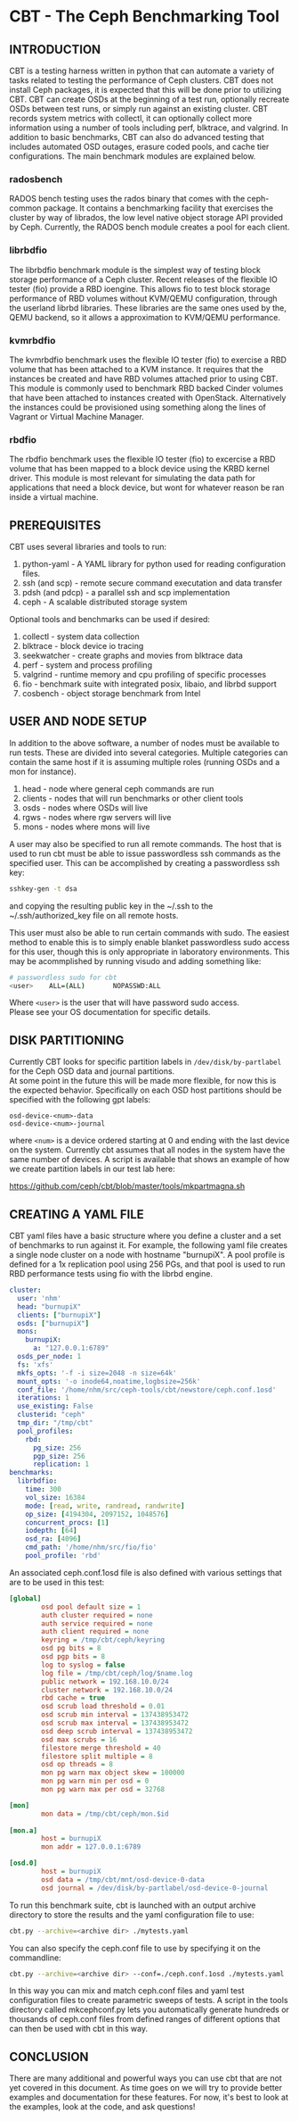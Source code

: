 # CBT - The Ceph Benchmarking Tool

## INTRODUCTION

CBT is a testing harness written in python that can automate a variety of tasks
related to testing the performance of Ceph clusters. CBT does not install Ceph
packages, it is expected that this will be done prior to utilizing CBT. CBT can
create OSDs at the beginning of a test run, optionally recreate OSDs between
test runs, or simply run against an existing cluster. CBT records system
metrics with collectl, it can optionally collect more information using a
number of tools including perf, blktrace, and valgrind. In addition to basic
benchmarks, CBT can also do advanced testing that includes automated OSD
outages, erasure coded pools, and cache tier configurations. The main benchmark
modules are explained below.

### radosbench

RADOS bench testing uses the rados binary that comes with the ceph-common
package. It contains a benchmarking facility that exercises the cluster by way
of librados, the low level native object storage API provided by Ceph.
Currently, the RADOS bench module creates a pool for each client.

### librbdfio

The librbdfio benchmark module is the simplest way of testing block storage
performance of a Ceph cluster. Recent releases of the flexible IO tester (fio)
provide a RBD ioengine. This allows fio to test block storage performance of
RBD volumes without KVM/QEMU configuration, through the userland librbd
libraries. These libraries are the same ones used by the, QEMU backend, so it
allows a approximation to KVM/QEMU performance.

### kvmrbdfio

The kvmrbdfio benchmark uses the flexible IO tester (fio) to exercise a RBD
volume that has been attached to a KVM instance. It requires that the instances
be created and have RBD volumes attached prior to using CBT. This module is
commonly used to benchmark RBD backed Cinder volumes that have been attached
to instances created with OpenStack. Alternatively the instances could be
provisioned using something along the lines of Vagrant or Virtual Machine
Manager.

### rbdfio

The rbdfio benchmark uses the flexible IO tester (fio) to excercise a RBD
volume that has been mapped to a block device using the KRBD kernel driver.
This module is most relevant for simulating the data path for applications
that need a block device, but wont for whatever reason be ran inside a virtual
machine.

## PREREQUISITES

CBT uses several libraries and tools to run:

 1. python-yaml - A YAML library for python used for reading 
    configuration files.
 2. ssh (and scp) - remote secure command executation and data 
    transfer
 3. pdsh (and pdcp) - a parallel ssh and scp implementation
 4. ceph - A scalable distributed storage system

Optional tools and benchmarks can be used if desired:

 1. collectl - system data collection
 2. blktrace - block device io tracing
 3. seekwatcher - create graphs and movies from blktrace data
 4. perf - system and process profiling
 5. valgrind - runtime memory and cpu profiling of specific processes
 6. fio - benchmark suite with integrated posix, libaio, and librbd 
    support
 7. cosbench - object storage benchmark from Intel

## USER AND NODE SETUP

In addition to the above software, a number of nodes must be available to run
tests.  These are divided into several categories.  Multiple categories can
contain the same host if it is assuming multiple roles (running OSDs and a mon
for instance).

 1. head - node where general ceph commands are run
 2. clients - nodes that will run benchmarks or other client tools
 3. osds - nodes where OSDs will live
 4. rgws - nodes where rgw servers will live
 5. mons - nodes where mons will live

A user may also be specified to run all remote commands.  The host that is used
to run cbt must be able to issue passwordless ssh commands as the specified
user.  This can be accomplished by creating a passwordless ssh key:

```bash
sshkey-gen -t dsa
```

and copying the resulting public key in the ~/.ssh to the ~/.ssh/authorized_key
file on all remote hosts.

This user must also be able to run certain commands with sudo.  The easiest
method to enable this is to simply enable blanket passwordless sudo access for
this user, though this is only appropriate in laboratory environments.  This
may be acommplished by running visudo and adding something like:

```bash
# passwordless sudo for cbt
<user>    ALL=(ALL)       NOPASSWD:ALL
```

Where `<user>` is the user that will have password sudo access.  
Please see your OS documentation for specific details.

## DISK PARTITIONING

Currently CBT looks for specific partition labels in 
`/dev/disk/by-partlabel` for the Ceph OSD data and journal partitions.  
At some point in the future this will be made more flexible, for now 
this is the expected behavior.  Specifically on each OSD host 
partitions should be specified with the following gpt labels:

```
osd-device-<num>-data
osd-device-<num>-journal
```

where `<num>` is a device ordered starting at 0 and ending with the 
last device on the system.  Currently cbt assumes that all nodes in 
the system have the same number of devices.  A script is available 
that shows an example of how we create partition labels in our test 
lab here:

<https://github.com/ceph/cbt/blob/master/tools/mkpartmagna.sh>


## CREATING A YAML FILE

CBT yaml files have a basic structure where you define a cluster and a set of
benchmarks to run against it.  For example, the following yaml file creates a
single node cluster on a node with hostname "burnupiX". A pool profile is
defined for a 1x replication pool using 256 PGs, and that pool is used to run
RBD performance tests using fio with the librbd engine.

```yaml
cluster:
  user: 'nhm'
  head: "burnupiX"
  clients: ["burnupiX"]
  osds: ["burnupiX"]
  mons:
    burnupiX:
      a: "127.0.0.1:6789"
  osds_per_node: 1
  fs: 'xfs'
  mkfs_opts: '-f -i size=2048 -n size=64k'
  mount_opts: '-o inode64,noatime,logbsize=256k'
  conf_file: '/home/nhm/src/ceph-tools/cbt/newstore/ceph.conf.1osd'
  iterations: 1
  use_existing: False
  clusterid: "ceph"
  tmp_dir: "/tmp/cbt"
  pool_profiles:
    rbd:
      pg_size: 256
      pgp_size: 256
      replication: 1
benchmarks:
  librbdfio:
    time: 300
    vol_size: 16384
    mode: [read, write, randread, randwrite]
    op_size: [4194304, 2097152, 1048576]
    concurrent_procs: [1]
    iodepth: [64]
    osd_ra: [4096]
    cmd_path: '/home/nhm/src/fio/fio'
    pool_profile: 'rbd'
```

An associated ceph.conf.1osd file is also defined with various settings that
are to be used in this test:

```ini
[global]
        osd pool default size = 1
        auth cluster required = none
        auth service required = none
        auth client required = none
        keyring = /tmp/cbt/ceph/keyring
        osd pg bits = 8  
        osd pgp bits = 8
        log to syslog = false
        log file = /tmp/cbt/ceph/log/$name.log
        public network = 192.168.10.0/24
        cluster network = 192.168.10.0/24
        rbd cache = true
        osd scrub load threshold = 0.01
        osd scrub min interval = 137438953472
        osd scrub max interval = 137438953472
        osd deep scrub interval = 137438953472
        osd max scrubs = 16
        filestore merge threshold = 40
        filestore split multiple = 8
        osd op threads = 8
        mon pg warn max object skew = 100000
        mon pg warn min per osd = 0
        mon pg warn max per osd = 32768

[mon]
        mon data = /tmp/cbt/ceph/mon.$id
        
[mon.a]
        host = burnupiX 
        mon addr = 127.0.0.1:6789

[osd.0]
        host = burnupiX
        osd data = /tmp/cbt/mnt/osd-device-0-data
        osd journal = /dev/disk/by-partlabel/osd-device-0-journal
```

To run this benchmark suite, cbt is launched with an output archive 
directory to store the results and the yaml configuration file to use:

```bash
cbt.py --archive=<archive dir> ./mytests.yaml
```

You can also specify the ceph.conf file to use by specifying it on the
commandline:

```bash
cbt.py --archive=<archive dir> --conf=./ceph.conf.1osd ./mytests.yaml
```

In this way you can mix and match ceph.conf files and yaml test configuration
files to create parametric sweeps of tests.  A script in the tools directory
called mkcephconf.py lets you automatically generate hundreds or thousands of
ceph.conf files from defined ranges of different options that can then be used
with cbt in this way.

## CONCLUSION

There are many additional and powerful ways you can use cbt that are not yet
covered in this document. As time goes on we will try to provide better examples
and documentation for these features. For now, it's best to look at the
examples, look at the code, and ask questions!

